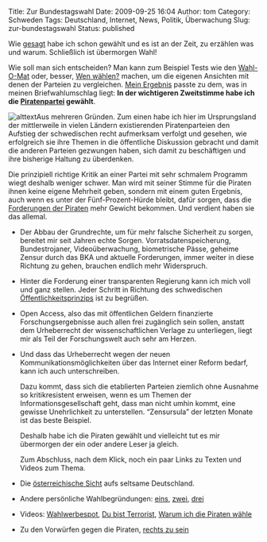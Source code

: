Title: Zur Bundestagswahl
Date: 2009-09-25 16:04
Author: tom
Category: Schweden
Tags: Deutschland, Internet, News, Politik, Überwachung
Slug: zur-bundestagswahl
Status: published

Wie [gesagt](http://www.fiket.de/2009/08/31/waehlen-gehen-2/) habe ich
schon gewählt und es ist an der Zeit, zu erzählen was und warum.
Schließlich ist übermorgen Wahl!

Wie soll man sich entscheiden? Man kann zum Beispiel Tests wie den
[Wahl-O-Mat](http://www.wahl-o-mat.de/) oder, besser, [Wen
wählen?](http://www.wen-waehlen.de/) machen, um die eigenen Ansichten
mit denen der Parteien zu vergleichen. [Mein
Ergebnis](http://www.fiket.de/pic/wenwahlen.png) passte zu dem, was in
meinen Briefwahlumschlag liegt: **In der wichtigeren Zweitstimme habe
ich die [Piratenpartei](http://www.piratenpartei.de/) gewählt**.

![alttext](http://www.fiket.de/pic/PPD_80.png)Aus mehreren Gründen. Zum einen
habe ich hier im Ursprungsland der mittlerweile in vielen Ländern
existierenden Piratenparteien den Aufstieg der schwedischen recht
aufmerksam verfolgt und gesehen, wie erfolgreich sie ihre Themen in die
öffentliche Diskussion gebracht und damit die anderen Parteien gezwungen
haben, sich damit zu beschäftigen und ihre bisherige Haltung zu
überdenken.

Die prinzipiell richtige Kritik an einer Partei mit sehr schmalem
Programm wiegt deshalb weniger schwer. Man wird mit seiner Stimme für
die Piraten ihnen keine eigene Mehrheit geben, sondern mit einem guten
Ergebnis, auch wenn es unter der Fünf-Prozent-Hürde bleibt, dafür
sorgen, dass die [Forderungen der
Piraten](http://www.piratenpartei.de/navigation/politik/unsere-ziele)
mehr Gewicht bekommen. Und verdient haben sie das allemal.

-   Der Abbau der Grundrechte, um für mehr falsche Sicherheit zu sorgen,
    bereitet mir seit Jahren echte Sorgen. Vorratsdatenspeicherung,
    Bundestrojaner, Videoüberwachung, biometrische Pässe, geheime Zensur
    durch das BKA und aktuelle Forderungen, immer weiter in diese
    Richtung zu gehen, brauchen endlich mehr Widerspruch.
-   Hinter die Forderung einer transparenten Regierung kann ich mich
    voll und ganz stellen. Jeder Schritt in Richtung des schwedischen
    [Öffentlichkeitsprinzips](http://www.fiket.de/2006/08/13/wort-der-woche-offentlighetsprincipen/)
    ist zu begrüßen.
-   Open Access, also das mit öffentlichen Geldern finanzierte
    Forschungsergebnisse auch allen frei zugänglich sein sollen, anstatt
    dem Urheberrecht der wissenschaftlichen Verlage zu unterliegen,
    liegt mir als Teil der Forschungswelt auch sehr am Herzen.

-   Und dass das Urheberrecht wegen der neuen
    Kommunikationsmöglichkeiten über das Internet einer Reform bedarf,
    kann ich auch unterschreiben.

    Dazu kommt, dass sich die etablierten Parteien ziemlich ohne
    Ausnahme so kritikresistent erweisen, wenn es um Themen der
    Informationsgesellschaft geht, dass man nicht umhin kommt, eine
    gewisse Unehrlichkeit zu unterstellen. “Zensursula” der letzten
    Monate ist das beste Beispiel.

    Deshalb habe ich die Piraten gewählt und vielleicht tut es mir
    übermorgen der ein oder andere Leser ja gleich.

    Zum Abschluss, nach dem Klick, noch ein paar Links zu Texten und
    Videos zum Thema. <!--more-->

-   Die [österreichische
    Sicht](http://oe1.orf.at/highlights/142206.html) aufs seltsame
    Deutschland.
-   Andere persönliche Wahlbegründungen:
    [eins](http://kontroversen.de/2009/09/deine-stimme-zahlt/),
    [zwei](http://frank.geekheim.de/?p=567),
    [drei](http://floriansteglich.com/warum-ich-am-sonntag-die-piraten-wahlen-werde)
-   Videos: [Wahlwerbespot](http://www.youtube.com/watch?v=3fQK2AV4gd8),
    [Du bist Terrorist](http://www.youtube.com/watch?v=F_ebTYXopqo),
    [Warum ich die Piraten
    wähle](http://www.youtube.com/watch?v=1bgy9c7JpCg)

-   Zu den Vorwürfen gegen die Piraten, [rechts zu
    sein](http://www.heise.de/tp/r4/artikel/31/31165/1.html)

